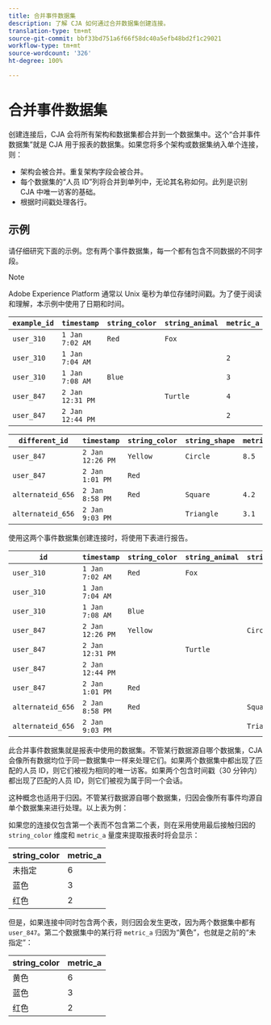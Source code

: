 ```yaml
---
title: 合并事件数据集
description: 了解 CJA 如何通过合并数据集创建连接。
translation-type: tm+mt
source-git-commit: bbf33bd751a6f66f58dc40a5efb48bd2f1c29021
workflow-type: tm+mt
source-wordcount: '326'
ht-degree: 100%

---
```



# 合并事件数据集

创建连接后，CJA 会将所有架构和数据集都合并到一个数据集中。这个“合并事件数据集”就是 CJA 用于报表的数据集。如果您将多个架构或数据集纳入单个连接，则：

* 架构会被合并。重复架构字段会被合并。
* 每个数据集的“人员 ID”列将合并到单列中，无论其名称如何。此列是识别 CJA 中唯一访客的基础。
* 根据时间戳处理各行。

## 示例

请仔细研究下面的示例。您有两个事件数据集，每一个都有包含不同数据的不同字段。

>[!NOTE]
>
>Adobe Experience Platform 通常以 Unix 毫秒为单位存储时间戳。为了便于阅读和理解，本示例中使用了日期和时间。

| `example_id` | `timestamp` | `string_color` | `string_animal` | `metric_a` |
| --- | --- | --- | --- | --- |
| `user_310` | `1 Jan 7:02 AM` | `Red` | `Fox` |  |
| `user_310` | `1 Jan 7:04 AM` |  |  | `2` |
| `user_310` | `1 Jan 7:08 AM` | `Blue` |  | `3` |
| `user_847` | `2 Jan 12:31 PM` |  | `Turtle` | `4` |
| `user_847` | `2 Jan 12:44 PM` |  |  | `2` |

| `different_id` | `timestamp` | `string_color` | `string_shape` | `metric_b` |
| --- | --- | --- | --- | --- |
| `user_847` | `2 Jan 12:26 PM` | `Yellow` | `Circle` | `8.5` |
| `user_847` | `2 Jan 1:01 PM` | `Red` |  |  |
| `alternateid_656` | `2 Jan 8:58 PM` | `Red` | `Square` | `4.2` |
| `alternateid_656` | `2 Jan 9:03 PM` |  | `Triangle` | `3.1` |

使用这两个事件数据集创建连接时，将使用下表进行报告。

| `id` | `timestamp` | `string_color` | `string_animal` | `string_shape` | `metric_a` | `metric_b` |
| --- | --- | --- | --- | --- | --- | --- |
| `user_310` | `1 Jan 7:02 AM` | `Red` | `Fox` |  |  |  |
| `user_310` | `1 Jan 7:04 AM` |  |  |  | `2` |  |
| `user_310` | `1 Jan 7:08 AM` | `Blue` |  |  | `3` |  |
| `user_847` | `2 Jan 12:26 PM` | `Yellow` |  | `Circle` |  | `8.5` |
| `user_847` | `2 Jan 12:31 PM` |  | `Turtle` |  | `4` |  |
| `user_847` | `2 Jan 12:44 PM` |  |  |  | `2` |  |
| `user_847` | `2 Jan 1:01 PM` | `Red` |  |  |  |  |
| `alternateid_656` | `2 Jan 8:58 PM` | `Red` |  | `Square` |  | `4.2` |
| `alternateid_656` | `2 Jan 9:03 PM` |  |  | `Triangle` |  | `3.1` |

此合并事件数据集就是报表中使用的数据集。不管某行数据源自哪个数据集，CJA 会像所有数据均位于同一数据集中一样来处理它们。如果两个数据集中都出现了匹配的人员 ID，则它们被视为相同的唯一访客。如果两个包含时间戳（30 分钟内）都出现了匹配的人员 ID，则它们被视为属于同一个会话。

这种概念也适用于归因。不管某行数据源自哪个数据集，归因会像所有事件均源自单个数据集来进行处理。以上表为例：

如果您的连接仅包含第一个表而不包含第二个表，则在采用使用最后接触归因的 `string_color` 维度和 `metric_a` 量度来提取报表时将会显示：

| string_color | metric_a |
| --- | --- |
| 未指定 | 6 |
| 蓝色 | 3 |
| 红色 | 2 |

但是，如果连接中同时包含两个表，则归因会发生更改，因为两个数据集中都有 `user_847`。第二个数据集中的某行将 `metric_a` 归因为“黄色”，也就是之前的“未指定”：

| string_color | metric_a |
| --- | --- |
| 黄色 | 6 |
| 蓝色 | 3 |
| 红色 | 2 |
